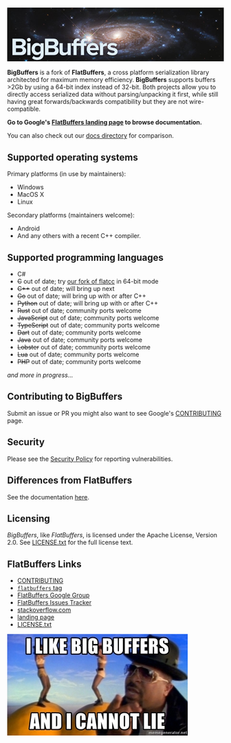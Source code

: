 ![BigBuffers](./docs/images/bigbuffers.jpg) 


**BigBuffers** is a fork of **FlatBuffers**, a cross platform serialization library architected for maximum memory efficiency. **BigBuffers** supports buffers >2Gb by using a 64-bit index instead of 32-bit.  Both projects allow you to directly access serialized data without parsing/unpacking it first, while still having great forwards/backwards compatibility but they are not wire-compatible.

**Go to Google's [FlatBuffers landing page](https://google.github.io/flatbuffers) to browse documentation.**

You can also check out our [docs directory](docs) for comparison.

## Supported operating systems

Primary platforms (in use by maintainers):

* Windows
* MacOS X
* Linux

Secondary platforms (maintainers welcome):

* Android
* And any others with a recent C++ compiler.

## Supported programming languages

* C#
* ~~C~~ out of date; try [our fork of flatcc](/StirlingLabs/flatcc) in 64-bit mode
* ~~C++~~ out of date; will bring up next
* ~~Go~~ out of date; will bring up with or after C++
* ~~Python~~ out of date; will bring up with or after C++
* ~~Rust~~ out of date; community ports welcome
* ~~JavaScript~~ out of date; community ports welcome
* ~~TypeScript~~ out of date; community ports welcome
* ~~Dart~~ out of date; community ports welcome
* ~~Java~~ out of date; community ports welcome
* ~~Lobster~~ out of date; community ports welcome
* ~~Lua~~ out of date; community ports welcome
* ~~PHP~~ out of date; community ports welcome

*and more in progress...*

## Contributing to BigBuffers
Submit an issue or PR you might also want to see Google's [CONTRIBUTING](http://github.com/google/flatbuffers/blob/master/CONTRIBUTING.md) page.

## Security
Please see the [Security Policy](SECURITY.md) for reporting vulnerabilities.

## Differences from FlatBuffers

See the documentation [here](docs/source/DifferencesFromFlat.md).

## Licensing
*BigBuffers*, like *FlatBuffers*, is licensed under the Apache License, Version 2.0.
See [LICENSE.txt](LICENSE.txt) for the full license text.

## FlatBuffers Links

* [CONTRIBUTING](http://github.com/google/flatbuffers/blob/master/CONTRIBUTING.md)
* [`flatbuffers` tag](https://stackoverflow.com/questions/tagged/flatbuffers)
* [FlatBuffers Google Group](https://groups.google.com/forum/#!forum/flatbuffers)
* [FlatBuffers Issues Tracker](http://github.com/google/flatbuffers/issues)
* [stackoverflow.com](http://stackoverflow.com/search?q=flatbuffers)
* [landing page](https://google.github.io/flatbuffers)
* [LICENSE.txt](https://github.com/google/flatbuffers/blob/master/LICENSE.txt)

![I like bug buffers](./docs/images/i-like-big-buffers-and-i-cannot-lie.jpg) 
